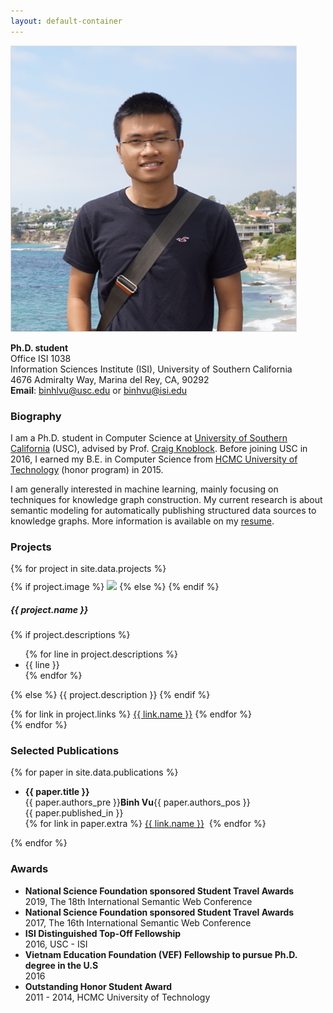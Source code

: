 ```yaml
---
layout: default-container
---
```


<div class="row mb-3">
  <div class="col-md-3">
    <img src="/assets/homepage/profile.jpg" class="rounded float-left img-fluid" style="border: #ddd solid 1px" />
  </div>
  <div class="col-md">
    <p>
        <b>Ph.D. student</b> <br/>
        Office ISI 1038 <br />
        Information Sciences Institute (ISI),
        University of Southern California <br/>
4676 Admiralty Way,
Marina del Rey, CA, 90292 <br/>
        <b>Email</b>: <a href="mailto:binhlvu@usc.edu">binhlvu@usc.edu</a> or <a href="mailto:binhvu@isi.edu">binhvu@isi.edu</a> <br/>
        <span style="line-height:1.3em; font-size: 1.3em">
        <a href="https://github.com/binh-vu"><i class="fab fa-github"></i></a>
        <a href="https://www.linkedin.com/in/binh-v-3828a16a/"><i class="fab fa-linkedin"></i></a>
        </span>
    </p>
  </div>
</div>

### Biography

I am a Ph.D. student in Computer Science at [University of Southern California](https://usc.edu) (USC), advised by Prof. [Craig Knoblock](http://usc-isi-i2.github.io/knoblock/). Before joining USC in 2016, I earned my B.E. in Computer Science from [HCMC University of Technology](http://www.cse.hcmut.edu.vn/site/en/) (honor program) in 2015.

I am generally interested in machine learning, mainly focusing on techniques for knowledge graph construction. My current research is about semantic modeling for automatically publishing structured data sources to knowledge graphs. More information is available on my [resume](/assets/homepage/resume.pdf).

### Projects

<style>
#project-lst > div {
    padding-top: 10px;
    border: none;
    border-top: 1px solid rgba(0,0,0,.125);
}
#project-lst > div:first-child {
    border-top: none !important;
}
</style>

<div id="project-lst">
{% for project in site.data.projects %}
<div class="card mb-3">
  <div class="row no-gutters">
    <div class="col-sm-4 align-self-center">
        {% if project.image %}
        <img src="{{ project.image }}" class="card-img">
        {% else %}
        <!-- <svg class="bd-placeholder-img" width="100%" height="100" xmlns="http://www.w3.org/2000/svg" preserveAspectRatio="xMidYMid slice" focusable="false" role="img" aria-label="Placeholder: Image"><title>Placeholder</title><rect width="100%" height="100%" fill="#868e96"></rect><text x="50%" y="50%" fill="#dee2e6" dx="-2em" dy=".3em">No Image</text></svg> -->
        {% endif %}
    </div>
    <div class="col-sm-8">
      <div class="card-body">
        <h5 class="card-title">{{ project.name }}</h5>
        <p class="card-text">
        {% if project.descriptions %}
            <ul>
            {% for line in project.descriptions %}
            <li>{{ line }}</li>
            {% endfor %}
            </ul>
        {% else %}
        {{ project.description }}
        {% endif %}
        </p>
        <!-- <small class="card-text"><small class="text-muted">Last updated 3 mins ago</small></p> -->
        {% for link in project.links %}
        <a href="{{ link.url }} " class="btn btn-outline-primary">{{ link.name }}</a>
        {% endfor %}
      </div>
    </div>
  </div>
</div>
{% endfor %}
</div>

### Selected Publications

{% for paper in site.data.publications %}

- <a id="{{ paper.id }}" name="{{ paper.id }}"></a>**{{ paper.title }}**<br/>
  {{ paper.authors_pre }}**Binh Vu**{{ paper.authors_pos }}<br/>
  {{ paper.published_in }}<br />
  {% for link in paper.extra %}
  <a href="{{ link.url }}">{{ link.name }}</a>&nbsp;
  {% endfor %}

{% endfor %}

### Awards

- **National Science Foundation sponsored Student Travel Awards**<br/>
  2019, The 18th International Semantic Web Conference
- **National Science Foundation sponsored Student Travel Awards**<br/>
  2017, The 16th International Semantic Web Conference
- **ISI Distinguished Top-Off Fellowship**<br/>
  2016, USC - ISI
- **Vietnam Education Foundation (VEF) Fellowship to pursue Ph.D. degree in the U.S**<br/>
  2016
- **Outstanding Honor Student Award**<br/>
  2011 - 2014, HCMC University of Technology
